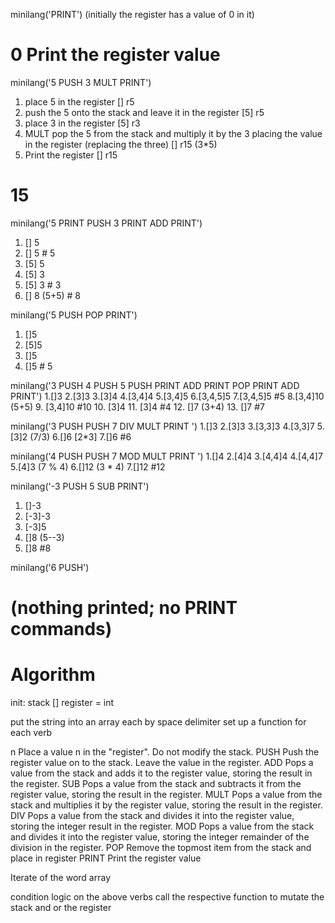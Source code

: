 minilang('PRINT') (initially the register has a value of 0 in it)
# 0  Print the register value

minilang('5 PUSH 3 MULT PRINT')
1. place 5 in the register
[] r5
2. push the 5 onto the stack and leave it in the register
[5] r5
3. place 3 in the register
[5] r3
4. MULT pop the 5 from the stack and multiply it by the 3 placing the
value in the register (replacing the three)
[] r15  (3*5)
5.  Print the register
[] r15
# 15

minilang('5 PRINT PUSH 3 PRINT ADD PRINT')
1. [] 5 
2. [] 5  # 5
3. [5] 5
4. [5] 3
5. [5] 3 # 3
6. [] 8 (5+5) # 8


minilang('5 PUSH POP PRINT')
1. []5
2. [5]5
3. []5
4. []5 # 5

minilang('3 PUSH 4 PUSH 5 PUSH PRINT ADD PRINT POP PRINT ADD PRINT')
1.[]3
2.[3]3
3.[3]4
4.[3,4]4
5.[3,4]5
6.[3,4,5]5
7.[3,4,5]5 #5
8.[3,4]10 (5+5)
9. [3,4]10 #10
10. [3]4
11. [3]4 #4
12. []7 (3+4)
13. []7 #7


minilang('3 PUSH PUSH 7 DIV MULT PRINT ')
1.[]3
2.[3]3
3.[3,3]3
4.[3,3]7
5.[3]2 (7/3)
6.[]6 [2*3]
7.[]6 #6


minilang('4 PUSH PUSH 7 MOD MULT PRINT ')
1.[]4
2.[4]4
3.[4,4]4
4.[4,4]7
5.[4]3 (7 % 4)
6.[]12 (3 * 4) 
7.[]12 #12



minilang('-3 PUSH 5 SUB PRINT')
1. []-3
2. [-3]-3
3. [-3]5
4. []8 (5--3)
5. []8 #8

minilang('6 PUSH')
# (nothing printed; no PRINT commands)


# Algorithm
init:
stack []
register = int

put the string into an array each by space delimiter
set up a function for each verb

n  Place a value n in the "register". Do not modify the stack.
PUSH Push the register value on to the stack. Leave the value in the register.
ADD Pops a value from the stack and adds it to the register value, storing the result in the register.
SUB Pops a value from the stack and subtracts it from the register value, storing the result in the register.
MULT Pops a value from the stack and multiplies it by the register value, storing the result in the register.
DIV Pops a value from the stack and divides it into the register value, storing the integer result in the register.
MOD Pops a value from the stack and divides it into the register value, storing the integer remainder of the division in the register.
POP Remove the topmost item from the stack and place in register
PRINT Print the register value

Iterate of the word array 

condition logic on the above verbs call the respective function to mutate the stack and or the register